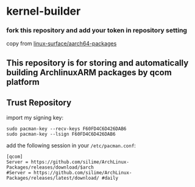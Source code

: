 # kernel-builder
### fork this repository and add your token in repository setting
copy from
[linux-surface/aarch64-packages](https://github.com/linux-surface/aarch64-packages)
## This repository is for storing and automatically building  ArchlinuxARM packages by qcom platform
##  Trust Repository
import my signing key:
```
sudo pacman-key --recv-keys F60FD4C6D426DAB6
sudo pacman-key --lsign F60FD4C6D426DAB6
```
add the following session in your `/etc/pacman.conf`:
```
[qcom]
Server = https://github.com/silime/ArchLinux-Packages/releases/download/$arch
#Server = https://github.com/silime/ArchLinux-Packages/releases/latest/download/ #daily
```
